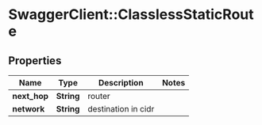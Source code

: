 # SwaggerClient::ClasslessStaticRoute

## Properties
Name | Type | Description | Notes
------------ | ------------- | ------------- | -------------
**next_hop** | **String** | router | 
**network** | **String** | destination in cidr | 


